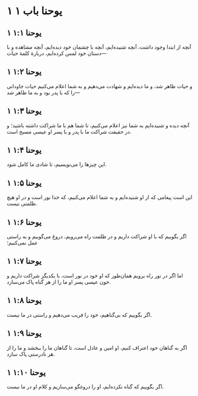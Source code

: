 # ۱ یوحنا باب ۱

## ۱ یوحنا ۱:۱

آنچه از ابتدا وجود داشت، آنچه شنیده‌ایم، آنچه با چشمان خود دیده‌ایم، آنچه مشاهده و با دستان خود لمس کرده‌ایم، دربارهٔ کلمهٔ حیات—

## ۱ یوحنا ۱:۲

و حیات ظاهر شد، و ما دیده‌ایم و شهادت می‌دهیم و به شما اعلام می‌کنیم حیات جاودانی را که با پدر بود و به ما ظاهر شد—

## ۱ یوحنا ۱:۳

آنچه دیده و شنیده‌ایم به شما نیز اعلام می‌کنیم، تا شما هم با ما شراکت داشته باشید؛ و در حقیقت شراکت ما با پدر و با پسر او عیسی مسیح است.

## ۱ یوحنا ۱:۴

این چیزها را می‌نویسیم، تا شادی ما کامل شود.

## ۱ یوحنا ۱:۵

این است پیغامی که از او شنیده‌ایم و به شما اعلام می‌کنیم، که خدا نور است و در او هیچ ظلمتی نیست.

## ۱ یوحنا ۱:۶

اگر بگوییم که با او شراکت داریم و در ظلمت راه می‌رویم، دروغ می‌گوییم و به راستی عمل نمی‌کنیم؛

## ۱ یوحنا ۱:۷

اما اگر در نور راه برویم همان‌طور که او خود در نور است، با یکدیگر شراکت داریم و خون عیسی پسر او ما را از هر گناه پاک می‌سازد.

## ۱ یوحنا ۱:۸

اگر بگوییم که بی‌گناهیم، خود را فریب می‌دهیم و راستی در ما نیست.

## ۱ یوحنا ۱:۹

اگر به گناهان خود اعتراف کنیم، او امین و عادل است، تا گناهان ما را ببخشد و ما را از هر نادرستی پاک سازد.

## ۱ یوحنا ۱:۱۰

اگر بگوییم که گناه نکرده‌ایم، او را دروغگو می‌سازیم و کلام او در ما نیست.
